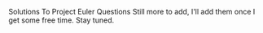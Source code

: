 Solutions To Project Euler Questions
Still more to add, I'll add them once I get some free time. Stay tuned.
